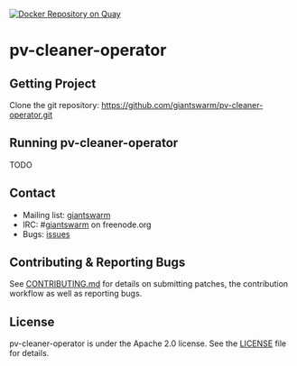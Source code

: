 [![Docker Repository on Quay](https://quay.io/repository/giantswarm/pv-cleaner-operator/status "Docker Repository on Quay")](https://quay.io/repository/giantswarm/pv-cleaner-operator)
# pv-cleaner-operator


## Getting Project

Clone the git repository: https://github.com/giantswarm/pv-cleaner-operator.git

## Running pv-cleaner-operator

TODO

## Contact

- Mailing list: [giantswarm](https://groups.google.com/forum/!forum/giantswarm)
- IRC: #[giantswarm](irc://irc.freenode.org:6667/#giantswarm) on freenode.org
- Bugs: [issues](https://github.com/giantswarm/pv-cleaner-operator/issues)

## Contributing & Reporting Bugs

See [CONTRIBUTING.md](CONTRIBUTING.md) for details on submitting patches, the contribution workflow as well as reporting bugs.

## License

pv-cleaner-operator is under the Apache 2.0 license. See the [LICENSE](LICENSE) file for details.